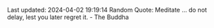 Last updated: 2024-04-02 19:19:14
Random Quote: Meditate … do not delay, lest you later regret it. - The Buddha